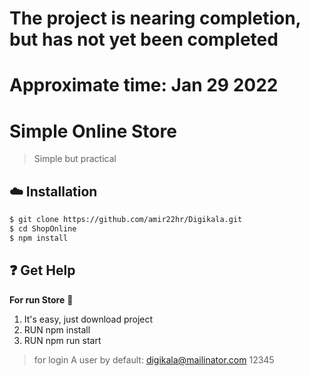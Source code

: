 # The project is nearing completion, but has not yet been completed

# Approximate time: Jan 29 2022

# Simple Online Store


> Simple but practical


## :cloud: Installation

```sh
$ git clone https://github.com/amir22hr/Digikala.git
$ cd ShopOnline
$ npm install
```


## :question: Get Help

**For run Store** :convenience_store: 

1.  It's easy, just download project
2.  RUN npm install
3.  RUN npm run start

> for login A user by default:  [digikala@mailinator.com](mailto:digikala@mailinator.com)  12345
